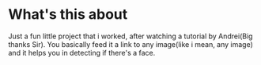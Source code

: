 # What's this about
Just a fun little project that i worked, after watching a tutorial by Andrei(Big thanks Sir).
You basically feed it a link to any image(like i mean, any image) and it helps you in detecting if there's a face.
